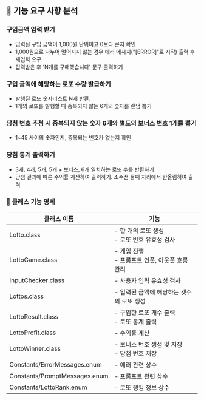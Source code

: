 ## 🚀 기능 요구 사항 분석

### 구입금액 입력 받기
- 입력된 구입 금액이 1,000원 단위이고 0보다 큰지 확인
- 1,000원으로 나누어 떨어지지 않는 경우 에러 메시지("[ERROR]"로 시작) 출력 후 재입력 요구
- 입력받은 후 'N개를 구매했습니다' 문구 출력하기

### 구입 금액에 해당하는 로또 수량 발급하기
- 발행된 로또 숫자리스트 N개 반환.
- 1개의 로또를 발행할 때 중복되지 않는 6개의 숫자를 랜덤 뽑기

### 당첨 번호 추첨 시 중복되지 않는 숫자 6개와 별도의 보너스 번호 1개를 뽑기
- 1~45 사이의 숫자인지, 중복되는 번호가 없는지 확인

### 당첨 통계 출력하기
- 3개, 4개, 5개, 5개 + 보너스, 6개 일치하는 로또 수를 반환하기
- 당첨 결과에 따른 수익률 계산하여 출력하기. 소수점 둘째 자리에서 반올림하여 출력

### 🍒 클래스 기능 명세

| 클래스 이름           | 기능                                                    |
|---------------------|---------------------------------------------------------|
| Lotto.class         | - 한 개의 로또 생성<br>- 로또 번호 유효성 검사          |
| LottoGame.class     | - 게임 진행<br>- 프롬프트 인풋, 아웃풋 흐름 관리      |
| InputChecker.class  | - 사용자 입력 유효성 검사                               |
| Lottos.class   | - 입력된 금액에 해당하는 갯수의 로또 생성              |
| LottoResult.class   | - 구입한 로또 개수 출력<br>- 로또 통계 출력                                       |
| LottoProfit.class   | - 수익률 계산                                          |
| LottoWinner.class   | - 보너스 번호 생성 및 저장<br>- 당첨 번호 저장          |
| Constants/ErrorMessages.enum     | - 에러 관련 상수                               |
| Constants/PromptMessages.enum     | - 프롬프트 관련 상수                                |
| Constants/LottoRank.enum     | - 로또 랭킹 정보 상수                        |

